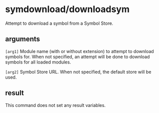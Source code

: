 # symdownload/downloadsym

Attempt to download a symbol from a Symbol Store.

## arguments

`[arg1]` Module name (with or without extension) to attempt to download symbols for. When not specified, an attempt will be done to download symbols for all loaded modules.

`[arg2]` Symbol Store URL. When not specified, the default store will be used.

## result

This command does not set any result variables.
